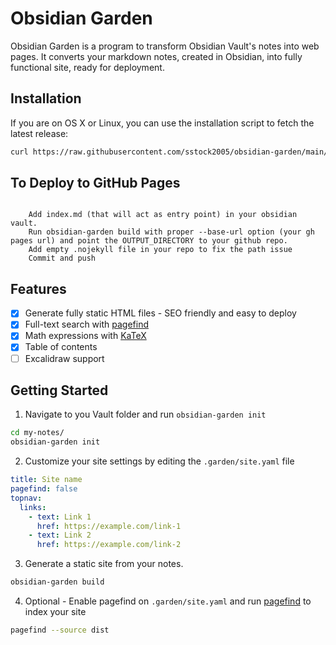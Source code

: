 # Obsidian Garden

Obsidian Garden is a program to transform Obsidian Vault's notes into web
pages. It converts your markdown notes, created in Obsidian, into fully
functional site, ready for deployment.

## Installation

If you are on OS X or Linux, you can use the installation script to fetch the
latest release:

```bash
curl https://raw.githubusercontent.com/sstock2005/obsidian-garden/main/install.sh | sh
```

## To Deploy to GitHub Pages
```

    Add index.md (that will act as entry point) in your obsidian vault.
    Run obsidian-garden build with proper --base-url option (your gh pages url) and point the OUTPUT_DIRECTORY to your github repo.
    Add empty .nojekyll file in your repo to fix the path issue
    Commit and push
```

## Features

- [x] Generate fully static HTML files - SEO friendly and easy to deploy
- [x] Full-text search with [pagefind](https://pagefind.app/)
- [x] Math expressions with [KaTeX](https://katex.org/)
- [x] Table of contents
- [ ] Excalidraw support

## Getting Started

1. Navigate to you Vault folder and run `obsidian-garden init`

```bash
cd my-notes/
obsidian-garden init
```

2. Customize your site settings by editing the `.garden/site.yaml` file

```yaml
title: Site name
pagefind: false
topnav:
  links:
    - text: Link 1
      href: https://example.com/link-1
    - text: Link 2
      href: https://example.com/link-2
```

3. Generate a static site from your notes.

```bash
obsidian-garden build
```

4. Optional - Enable pagefind on `.garden/site.yaml` and run
[pagefind](https://pagefind.app) to index your site

```bash
pagefind --source dist
```
